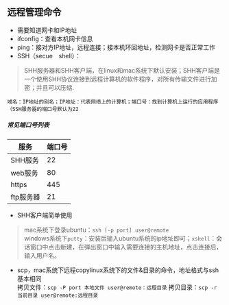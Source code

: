 ## 远程管理命令
+ 需要知道网卡和IP地址
+ ifconfig：查看本机网卡信息
+ ping：接对方IP地址，远程连接；接本机环回地址，检测网卡是否正常工作
+ SSH（secue　shell）：
> SHH服务器和SHH客户端，在linux和mac系统下默认安装；SHH客户端是一个使用SHH协议连接到远程计算机的软件程序，对所有传输文件进行加密；并且可以压缩.

`域名：IP地址的别名；IP地址：代表网络上的计算机；端口号：找到计算机上运行的应用程序（SSH服务器的端口号默认为22`


##### 常见端口号列表
|服务|端口号|
|-|-|
|SHH服务|22|
|web服务|80|
|https|445|
|ftp服务器|21|

+ SHH客户端简单使用<br>
>mac系统下登录ubuntu：`ssh [-p port] user@remote`<br>
windows系统下`putty`：安装后输入ubuntu系统的ip地址即可；`xshell`：会话窗口中点击新建，在弹出窗口中输入需要连接的主机地址，点击连接后，输入用户名。

+ scp，mac系统下远程copylinux系统下的文件&目录的命令，地址格式与ssh基本相同<br>
        拷贝文件：`scp -P port 本地文件 user@remote：远程目录`
        拷贝目录：`scp -r 当前目录 user@remote:远程目录`
  






